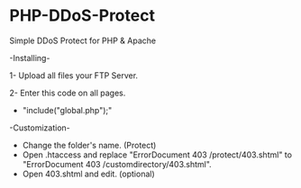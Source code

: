 # PHP-DDoS-Protect
Simple DDoS Protect for PHP &amp; Apache

-Installing-

1- Upload all files your FTP Server.

2- Enter this code on all pages.

  - "include("global.php");"

-Customization-

  - Change the folder's name. (Protect)
  - Open .htaccess and replace "ErrorDocument 403 /protect/403.shtml" to "ErrorDocument 403 /customdirectory/403.shtml".
  - Open 403.shtml and edit. (optional)
